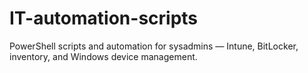 # IT-automation-scripts
PowerShell scripts and automation for sysadmins — Intune, BitLocker, inventory, and Windows device management.
